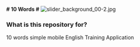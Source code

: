 **# 10 Words #**
![slider_background_00-2.jpg](https://bitbucket.org/repo/je6xzn/images/150512031-slider_background_00-2.jpg)
### What is this repository for? ###
10 words simple mobile English Training Application